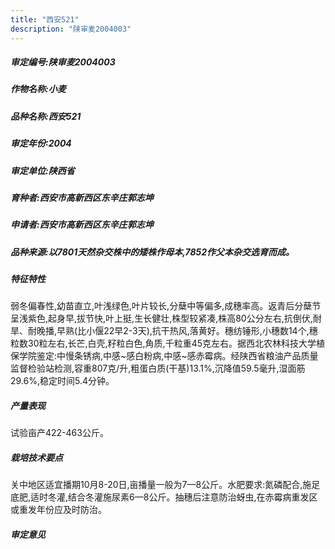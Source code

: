 ```yaml
---
title: "西安521"
description: "陕审麦2004003"
---
```

##### 审定编号:陕审麦2004003

##### 作物名称:小麦

##### 品种名称:西安521

##### 审定年份:2004

##### 审定单位:陕西省

##### 育种者:西安市高新西区东辛庄郭志坤

##### 申请者:西安市高新西区东辛庄郭志坤

##### 品种来源:以7801天然杂交株中的矮株作母本,7852作父本杂交选育而成。

##### 特征特性
弱冬偏春性,幼苗直立,叶浅绿色,叶片较长,分蘖中等偏多,成穗率高。返青后分蘖节呈浅紫色,起身早,拔节快,叶上挺,生长健壮,株型较紧凑,株高80公分左右,抗倒伏,耐旱、耐晚播,早熟(比小偃22早2-3天),抗干热风,落黄好。穗纺锤形,小穗数14个,穗粒数30粒左右,长芒,白壳,籽粒白色,角质,千粒重45克左右。据西北农林科技大学植保学院鉴定:中慢条锈病,中感~感白粉病,中感~感赤霉病。经陕西省粮油产品质量监督检验站检测,容重807克/升,粗蛋白质(干基)13.1%,沉降值59.5毫升,湿面筋29.6%,稳定时间5.4分钟。

##### 产量表现
试验亩产422-463公斤。

##### 栽培技术要点
关中地区适宜播期10月8-20日,亩播量一般为7—8公斤。水肥要求:氮磷配合,施足底肥,适时冬灌,结合冬灌施尿素6—8公斤。抽穗后注意防治蚜虫,在赤霉病重发区或重发年份应及时防治。

##### 审定意见

